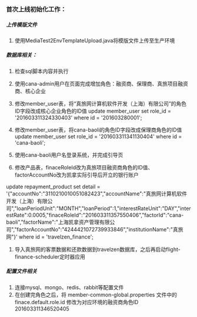 ### 首次上线初始化工作：

##### 上传模版文件

1. 使用MediaTest2EnvTemplateUpload.java将模版文件上传至生产环境

##### 数据库相关：

1. 检查sql脚本内容并执行
1. 使用cana-admin用户在页面完成增加角色：融资商、保理商、真旅项目融资商、核心企业
1. 修改member_user表，将“真旅网计算机软件开发（上海）有限公司”的角色ID字段改成核心企业角色的ID值
	update member_user set role_id = '201603311324330403' where id = '201603280001';
	
1. 修改member_user表，将cana-baoli的角色ID字段改成保理商角色的ID值
	update member_user set role_id = '201603311341130404' where id = 'cana-baoli';
	
1. 使用cana-baoli用户名登录系统，并完成引导页
1. 修改产品表，finaceRoleId改为真旅项目融资商角色的ID值、factorAccountNo改为凯拿实际引导后开立的银行账户

update repayment_product set detail = '{"accountNo":"3110210010051082423","accountName":"真旅网计算机软件开发（上海）有限公司","loanPeriodUnit":"MONTH","loanPeriod":1,"interestRateUnit":"DAY","interestRate":0.0005,"finaceRoleId":"201603311357550406","factorId":"cana-baoli","factorName":"上海凯拿资产管理有限公司","factorAccountNo":"4244421072739933846","institutionName":"真旅网"}'
 where id = 'travelzen_finance';

1. 导入真旅网的客票数据和还款数据到travelzen数据库，之后再启动flight-finance-scheduler定时器应用

##### 配置文件相关

1. 连接mysql、mongo、redis、rabbit等配置文件
1. 在创建完角色之后，将 member-common-global.properties 文件中的 finace.default.role.id 修改为对应环境的融资商角色ID
	201603311346520405